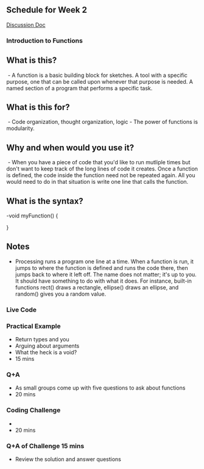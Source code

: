 ## Schedule for Week 2
[Discussion Doc](https://docs.google.com/document/d/1EW6ip2N9eJYiXlF8iJmKUwl0I92ZafW2JBSWfqs0Kgc/edit?usp=sharing)
### Introduction to Functions

## What is this? 
 - A function is a basic building block for sketches. A tool with a specific purpose, one that can be called upon whenever that purpose is needed. A named section of a program that performs a specific task.

## What is this for?
 - Code organization, thought organization, logic - The power of functions is modularity.

## Why and when would you use it?
 - When you have a piece of code that you'd like to run mutliple times but don't want to keep track of the long lines of code it creates. Once a function is defined, the code inside the function need not be repeated again. All you would need to do in that situation is write one line that calls the function.

## What is the syntax?

-void myFunction() {

}

## Notes

- Processing runs a program one line at a time. When a function is run, it jumps to where the function is defined and runs the code there, then jumps back to where it left off. The name does not matter; it's up to you. It should have something to do with what it does. For instance, built-in functions rect() draws a rectangle, ellipse() draws an ellipse, and random() gives you a random value.

### Live Code

### Practical Example
- Return types and you
- Arguing about arguments
- What the heck is a void?
- 15 mins
### Q+A
- As small groups come up with five questions to ask about functions
- 20 mins
### Coding Challenge
- 
- 20 mins
### Q+A of Challenge 15 mins
- Review the solution and answer questions
